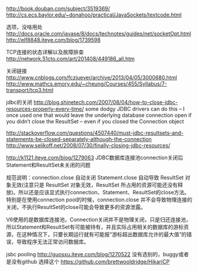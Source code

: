 http://book.douban.com/subject/3519369/
http://cs.ecs.baylor.edu/~donahoo/practical/JavaSockets/textcode.html


选项，没啥用处
http://docs.oracle.com/javase/8/docs/technotes/guides/net/socketOpt.html
http://elf8848.iteye.com/blog/1739598

TCP连接的状态详解以及故障排查
http://network.51cto.com/art/201408/449186_all.htm

关闭链接
http://www.cnblogs.com/fczjuever/archive/2013/04/05/3000680.html
http://www.mathcs.emory.edu/~cheung/Courses/455/Syllabus/7-transport/tcp3.html


jdbc的关闭
http://blog.shinetech.com/2007/08/04/how-to-close-jdbc-resources-properly-every-time/
some dodgy JDBC drivers can do this – I once used one that would leave the underlying database connection open if you didn’t close the ResultSet – even if you closed the Connection object

http://stackoverflow.com/questions/4507440/must-jdbc-resultsets-and-statements-be-closed-separately-although-the-connection
http://www.selikoff.net/2008/07/30/finally-closing-jdbc-resources/

http://k1121.iteye.com/blog/1279063
JDBC数据库连接池connection关闭后Statement和ResultSet未关闭的问题

规范说明：connection.close 自动关闭 Statement.close 自动导致 ResultSet 对象无效(注意只是 ResultSet 对象无效，ResultSet 所占用的资源可能还没有释放)。所以还是应该显式执行connection、Statement、ResultSet的close方法。特别是在使用connection pool的时候，connection.close 并不会导致物理连接的关闭，不执行ResultSet的close可能会导致更多的资源泄露。 

V6使用的是数据库连接池，Connection关闭并不是物理关闭，只是归还连接池，所以Statement和ResultSet有可能被持有，并且实际占用相关的数据库的游标资源，在这种情况下，只要长期运行就有可能报“游标超出数据库允许的最大值”的错误，导致程序无法正常访问数据库。 


jsbc pooling
http://guosxu.iteye.com/blog/1270522
没有选别的，buggy或者是没有github
选择这个
https://github.com/brettwooldridge/HikariCP


